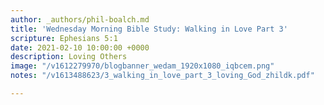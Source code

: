 ```yaml
---
author: _authors/phil-boalch.md
title: 'Wednesday Morning Bible Study: Walking in Love Part 3'
scripture: Ephesians 5:1
date: 2021-02-10 10:00:00 +0000
description: Loving Others
image: "/v1612279970/blogbanner_wedam_1920x1080_iqbcem.png"
notes: "/v1613488623/3_walking_in_love_part_3_loving_God_zhildk.pdf"

---
```

